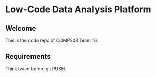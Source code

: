 # Low-Code Data Analysis Platform 

## Welcome

This is the code repo of COMP208 Team 16. 

## Requirements

Think twice before git PUSH.
